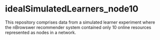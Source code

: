 # idealSimulatedLearners_node10

This repository comprises data from a simulated learner experiment where the nBrowswer recommender system contained
only 10 online resources represented as nodes in a network.
